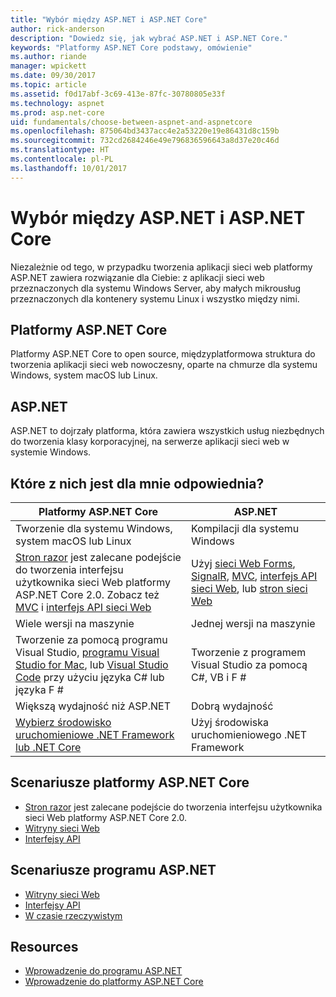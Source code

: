 ```yaml
---
title: "Wybór między ASP.NET i ASP.NET Core"
author: rick-anderson
description: "Dowiedz się, jak wybrać ASP.NET i ASP.NET Core."
keywords: "Platformy ASP.NET Core podstawy, omówienie"
ms.author: riande
manager: wpickett
ms.date: 09/30/2017
ms.topic: article
ms.assetid: f0d17abf-3c69-413e-87fc-30780805e33f
ms.technology: aspnet
ms.prod: asp.net-core
uid: fundamentals/choose-between-aspnet-and-aspnetcore
ms.openlocfilehash: 875064bd3437acc4e2a53220e19e86431d8c159b
ms.sourcegitcommit: 732cd2684246e49e796836596643a8d37e20c46d
ms.translationtype: HT
ms.contentlocale: pl-PL
ms.lasthandoff: 10/01/2017
---
```

# <a name="choose-between-aspnet-and-aspnet-core"></a>Wybór między ASP.NET i ASP.NET Core 

Niezależnie od tego, w przypadku tworzenia aplikacji sieci web platformy ASP.NET zawiera rozwiązanie dla Ciebie: z aplikacji sieci web przeznaczonych dla systemu Windows Server, aby małych mikrousług przeznaczonych dla kontenery systemu Linux i wszystko między nimi.

## <a name="aspnet-core"></a>Platformy ASP.NET Core

Platformy ASP.NET Core to open source, międzyplatformowa struktura do tworzenia aplikacji sieci web nowoczesny, oparte na chmurze dla systemu Windows, system macOS lub Linux.

## <a name="aspnet"></a>ASP.NET

ASP.NET to dojrzały platforma, która zawiera wszystkich usług niezbędnych do tworzenia klasy korporacyjnej, na serwerze aplikacji sieci web w systemie Windows.

## <a name="which-one-is-right-for-me"></a>Które z nich jest dla mnie odpowiednia?

| Platformy ASP.NET Core | ASP.NET |
|---|---|
|Tworzenie dla systemu Windows, system macOS lub Linux|Kompilacji dla systemu Windows|
|[Stron razor](xref:mvc/razor-pages/index) jest zalecane podejście do tworzenia interfejsu użytkownika sieci Web platformy ASP.NET Core 2.0. Zobacz też [MVC](xref:mvc/overview) i [interfejs API sieci Web](xref:tutorials/first-web-api)|Użyj [sieci Web Forms](https://docs.microsoft.com/aspnet/web-forms), [SignalR](https://docs.microsoft.com/aspnet/signalr), [MVC](https://docs.microsoft.com/aspnet/mvc), [interfejs API sieci Web](https://docs.microsoft.com/aspnet/web-api/), lub [stron sieci Web](https://docs.microsoft.com/aspnet/web-pages)|
|Wiele wersji na maszynie|Jednej wersji na maszynie|
|Tworzenie za pomocą programu Visual Studio, [programu Visual Studio for Mac](https://www.visualstudio.com/vs/visual-studio-mac/), lub [Visual Studio Code](https://code.visualstudio.com/) przy użyciu języka C# lub języka F #|Tworzenie z programem Visual Studio za pomocą C#, VB i F #|
|Większą wydajność niż ASP.NET|Dobrą wydajność|
|[Wybierz środowisko uruchomieniowe .NET Framework lub .NET Core](https://docs.microsoft.com/dotnet/articles/standard/choosing-core-framework-server)|Użyj środowiska uruchomieniowego .NET Framework|

## <a name="aspnet-core-scenarios"></a>Scenariusze platformy ASP.NET Core

<!-- update link to Razor Pages mvc movie series when done -->
* [Stron razor](xref:mvc/razor-pages/index) jest zalecane podejście do tworzenia interfejsu użytkownika sieci Web platformy ASP.NET Core 2.0.
* [Witryny sieci Web](xref:tutorials/first-mvc-app/index)
* [Interfejsy API](xref:tutorials/first-web-api)

## <a name="aspnet-scenarios"></a>Scenariusze programu ASP.NET

* [Witryny sieci Web](https://docs.microsoft.com/aspnet/mvc)
* [Interfejsy API](https://docs.microsoft.com/aspnet/web-api)
* [W czasie rzeczywistym](https://docs.microsoft.com/aspnet/signalr)

## <a name="resources"></a>Resources

* [Wprowadzenie do programu ASP.NET](https://docs.microsoft.com/aspnet/overview)
* [Wprowadzenie do platformy ASP.NET Core](xref:index)
